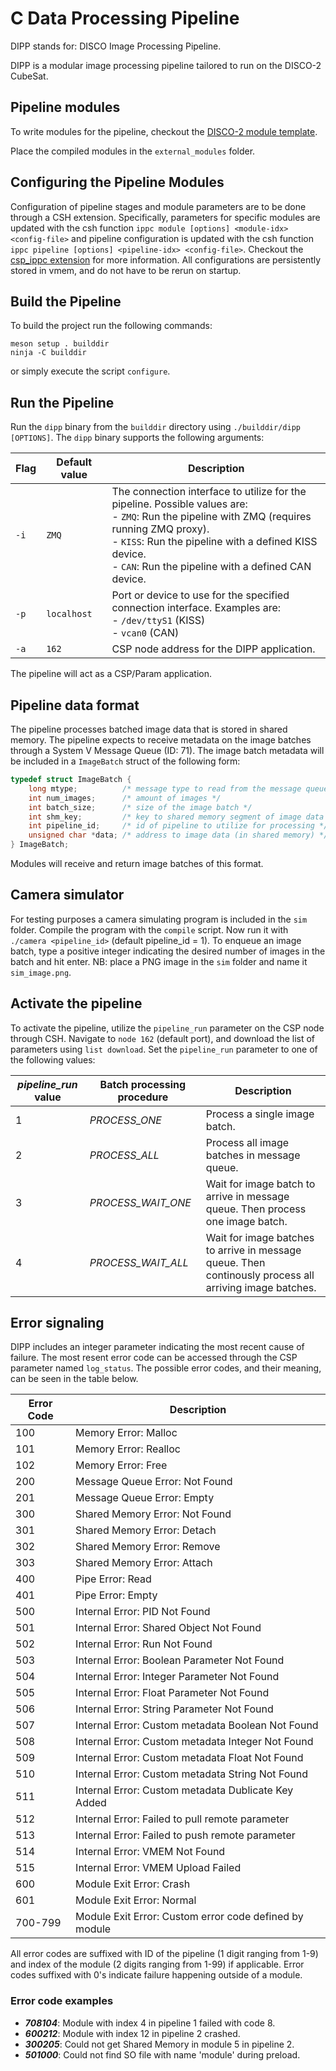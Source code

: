 # C Data Processing Pipeline
DIPP stands for: DISCO Image Processing Pipeline.

DIPP is a modular image processing pipeline tailored to run on the DISCO-2 CubeSat.

## Pipeline modules
To write modules for the pipeline, checkout the [DISCO-2 module template](https://github.com/Lindharden/DISCO2-module-template).

Place the compiled modules in the `external_modules` folder.

## Configuring the Pipeline Modules
Configuration of pipeline stages and module parameters are to be done through a CSH extension. Specifically, parameters for specific modules are updated with the csh function `ippc module [options] <module-idx> <config-file>` and pipeline configuration is updated with the csh function `ippc pipeline [options] <pipeline-idx> <config-file>`. Checkout the [csp_ippc extension](https://github.com/Lindharden/csp_ippc) for more information. All configurations are persistently stored in vmem, and do not have to be rerun on startup.

## Build the Pipeline
To build the project run the following commands:
```
meson setup . builddir
ninja -C builddir
```
or simply execute the script `configure`.

## Run the Pipeline
Run the `dipp` binary from the `builddir` directory using `./builddir/dipp [OPTIONS]`. The `dipp` binary supports the following arguments:

| **Flag** | **Default value** | **Description**                                                             |
|----------|-------------------|-----------------------------------------------------------------------------|
| `-i`     | `ZMQ`             |  The connection interface to utilize for the pipeline. Possible values are: <br> - `ZMQ`: Run the pipeline with ZMQ (requires running ZMQ proxy). <br> - `KISS`: Run the pipeline with a defined KISS device. <br> - `CAN`: Run the pipeline with a defined CAN device. |
| `-p`     | `localhost`       | Port or device to use for the specified connection interface. Examples are: <br> - `/dev/ttyS1` (KISS) <br> - `vcan0` (CAN) |
| `-a`     | `162`             | CSP node address for the DIPP application.                                  |

The pipeline will act as a CSP/Param application.

## Pipeline data format
The pipeline processes batched image data that is stored in shared memory. The pipeline expects to receive metadata on the image batches through a System V Message Queue (ID: 71). The image batch metadata will be included in a `ImageBatch` struct of the following form:
```c
typedef struct ImageBatch {
    long mtype;          /* message type to read from the message queue */
    int num_images;      /* amount of images */
    int batch_size;      /* size of the image batch */
    int shm_key;         /* key to shared memory segment of image data */
    int pipeline_id;     /* id of pipeline to utilize for processing */
    unsigned char *data; /* address to image data (in shared memory) */
} ImageBatch;
```
Modules will receive and return image batches of this format.

## Camera simulator
For testing purposes a camera simulating program is included in the `sim` folder. Compile the program with the `compile` script.
Now run it with `./camera <pipeline_id>` (default pipeline_id = 1). To enqueue an image batch, type a positive integer indicating the desired number of images in the batch and hit enter. NB: place a PNG image in the `sim` folder and name it `sim_image.png`.

## Activate the pipeline
To activate the pipeline, utilize the `pipeline_run` parameter on the CSP node through CSH. Navigate to `node 162` (default port), and download the list of parameters using `list download`. Set the `pipeline_run` parameter to one of the following values:

| **_pipeline_run_ value** | **Batch processing procedure** | **Description**                                                                                         |
|--------------------------|--------------------------------|---------------------------------------------------------------------------------------------------------|
| 1                        | _PROCESS_ONE_                  | Process a single image batch.                                                                           |
| 2                        | _PROCESS_ALL_                  | Process all image batches in message queue.                                                             |
| 3                        | _PROCESS_WAIT_ONE_             | Wait for image batch to arrive in message queue. Then process one image batch.                          |
| 4                        | _PROCESS_WAIT_ALL_             | Wait for image batches to arrive in message queue. Then continously process all arriving image batches. |


## Error signaling
DIPP includes an integer parameter indicating the most recent cause of failure. The most resent error code can be accessed through the CSP parameter named `log_status`. The possible error codes, and their meaning, can be seen in the table below.

| Error Code | Description                                            |
|------------|--------------------------------------------------------|
| 100        | Memory Error: Malloc                                   |
| 101        | Memory Error: Realloc                                  |
| 102        | Memory Error: Free                                     |
| 200        | Message Queue Error: Not Found                         |
| 201        | Message Queue Error: Empty                             |
| 300        | Shared Memory Error: Not Found                         |
| 301        | Shared Memory Error: Detach                            |
| 302        | Shared Memory Error: Remove                            |
| 303        | Shared Memory Error: Attach                            |
| 400        | Pipe Error: Read                                       |
| 401        | Pipe Error: Empty                                      |
| 500        | Internal Error: PID Not Found                          |
| 501        | Internal Error: Shared Object Not Found                |
| 502        | Internal Error: Run Not Found                          |
| 503        | Internal Error: Boolean Parameter Not Found            |
| 504        | Internal Error: Integer Parameter Not Found            |
| 505        | Internal Error: Float Parameter Not Found              |
| 506        | Internal Error: String Parameter Not Found             |
| 507        | Internal Error: Custom metadata Boolean Not Found      |
| 508        | Internal Error: Custom metadata Integer Not Found      |
| 509        | Internal Error: Custom metadata Float Not Found        |
| 510        | Internal Error: Custom metadata String Not Found       |
| 511        | Internal Error: Custom metadata Dublicate Key Added    |
| 512        | Internal Error: Failed to pull remote parameter        |
| 513        | Internal Error: Failed to push remote parameter        |
| 514        | Internal Error: VMEM Not Found                         |
| 515        | Internal Error: VMEM Upload Failed                     |
| 600        | Module Exit Error: Crash                               |
| 601        | Module Exit Error: Normal                              |
| 700-799    | Module Exit Error: Custom error code defined by module |

All error codes are suffixed with ID of the pipeline (1 digit ranging from 1-9) and index of the module (2 digits ranging from 1-99) if applicable. Error codes suffixed with 0's indicate failure happening outside of a module.

### Error code examples
- _**708104**_: Module with index 4 in pipeline 1 failed with code 8.
- _**600212**_: Module with index 12 in pipeline 2 crashed.
- _**300205**_: Could not get Shared Memory in module 5 in pipeline 2.
- _**501000**_: Could not find SO file with name 'module' during preload.

